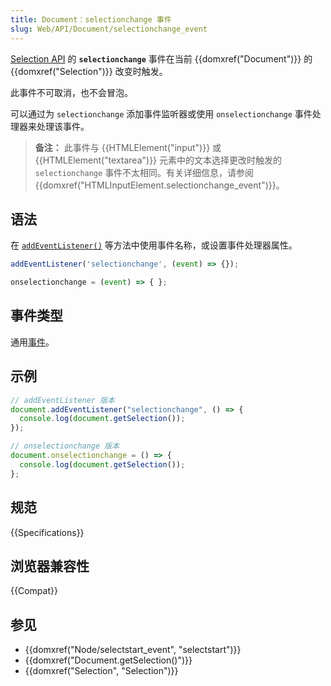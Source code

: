 ```yaml
---
title: Document：selectionchange 事件
slug: Web/API/Document/selectionchange_event
---
```


[Selection API](/zh-CN/docs/Web/API/Selection) 的 **`selectionchange`** 事件在当前 {{domxref("Document")}} 的 {{domxref("Selection")}} 改变时触发。

此事件不可取消，也不会冒泡。

可以通过为 `selectionchange` 添加事件监听器或使用 `onselectionchange` 事件处理器来处理该事件。

> **备注：** 此事件与 {{HTMLElement("input")}} 或 {{HTMLElement("textarea")}} 元素中的文本选择更改时触发的 `selectionchange` 事件不太相同。有关详细信息，请参阅 {{domxref("HTMLInputElement.selectionchange_event")}}。

## 语法

在 [`addEventListener()`](/zh-CN/docs/Web/API/EventTarget/addEventListener) 等方法中使用事件名称，或设置事件处理器属性。

```js
addEventListener('selectionchange', (event) => {});

onselectionchange = (event) => { };
```

## 事件类型

通用[事件](/zh-CN/docs/Web/API/Event)。

## 示例

```js
// addEventListener 版本
document.addEventListener("selectionchange", () => {
  console.log(document.getSelection());
});

// onselectionchange 版本
document.onselectionchange = () => {
  console.log(document.getSelection());
};
```

## 规范

{{Specifications}}

## 浏览器兼容性

{{Compat}}

## 参见

- {{domxref("Node/selectstart_event", "selectstart")}}
- {{domxref("Document.getSelection()")}}
- {{domxref("Selection", "Selection")}}
